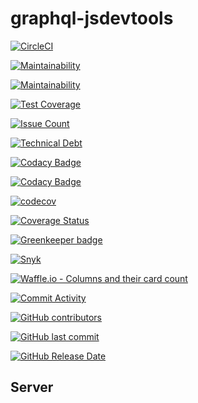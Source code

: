 # graphql-jsdevtools

[![CircleCI](https://circleci.com/gh/jsdevtools/graphql-jsdevtools.svg?style=svg)](https://circleci.com/gh/jsdevtools/graphql-jsdevtools)

[![Maintainability](https://api.codeclimate.com/v1/badges/88df7784430a2cb10832/maintainability)](https://codeclimate.com/github/jsdevtools/graphql-jsdevtools/maintainability)

[![Maintainability](https://img.shields.io/codeclimate/maintainability-percentage/jsdevtools/graphql-jsdevtools.svg)](https://api.codeclimate.com/v1/badges/88df7784430a2cb10832/maintainability)

[![Test Coverage](https://api.codeclimate.com/v1/badges/88df7784430a2cb10832/test_coverage)](https://codeclimate.com/github/jsdevtools/graphql-jsdevtools/test_coverage)

[![Issue Count](https://img.shields.io/codeclimate/issues/jsdevtools/graphql-jsdevtools.svg)](https://codeclimate.com/github/jsdevtools/graphql-jsdevtools/issues)

[![Technical Debt](https://img.shields.io/codeclimate/tech-debt/jsdevtools/graphql-jsdevtools.svg)](https://codeclimate.com/github/jsdevtools/graphql-jsdevtools)

[![Codacy Badge](https://api.codacy.com/project/badge/Grade/bb9c8cac7be049fcb3c6eb1307921d35)](https://www.codacy.com/app/jsdevtools/graphql-jsdevtools?utm_source=github.com&amp;utm_medium=referral&amp;utm_content=jsdevtools/graphql-jsdevtools&amp;utm_campaign=Badge_Grade)

[![Codacy Badge](https://api.codacy.com/project/badge/Coverage/bb9c8cac7be049fcb3c6eb1307921d35)](https://www.codacy.com/app/jsdevtools/graphql-jsdevtools?utm_source=github.com&utm_medium=referral&utm_content=jsdevtools/graphql-jsdevtools&utm_campaign=Badge_Coverage)

[![codecov](https://codecov.io/gh/jsdevtools/graphql-jsdevtools/branch/develop/graph/badge.svg)](https://codecov.io/gh/jsdevtools/graphql-jsdevtools)

[![Coverage Status](https://coveralls.io/repos/github/jsdevtools/graphql-jsdevtools/badge.svg)](https://coveralls.io/github/jsdevtools/graphql-jsdevtools)

[![Greenkeeper badge](https://badges.greenkeeper.io/jsdevtools/graphql-jsdevtools.svg)](https://greenkeeper.io/)

[![Snyk](https://img.shields.io/snyk/vulnerabilities/github/jsdevtools/graphql-jsdevtools.svg)](https://app.snyk.io/org/jsdevtools/)

[![Waffle.io - Columns and their card count](https://badge.waffle.io/jsdevtools/graphql-jsdevtools.svg?columns=all)](https://waffle.io/jsdevtools/graphql-jsdevtools)

[![Commit Activity](https://img.shields.io/github/commit-activity/4w/jsdevtools/graphql-jsdevtools.svg)](https://www.github.com/jsdevtools/graphql-jsdevtools)

[![GitHub contributors](https://img.shields.io/github/contributors/jsdevtools/graphql-jsdevtools.svg)](https://www.github.com/jsdevtools/graphql-jsdevtools)

[![GitHub last commit](https://img.shields.io/github/last-commit/jsdevtools/graphql-jsdevtools.svg)](https://www.github.com/jsdevtools/graphql-jsdevtools)

[![GitHub Release Date](https://img.shields.io/github/release-date/jsdevtools/graphql-jsdevtools.svg)](https://www.github.com/jsdevtools/graphql-jsdevtools)

## Server

